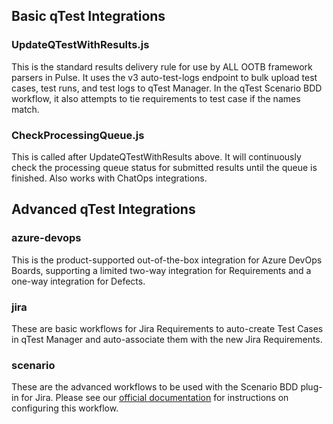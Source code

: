 ## Basic qTest Integrations

### UpdateQTestWithResults.js
This is the standard results delivery rule for use by ALL OOTB framework parsers in Pulse.  It uses the v3 auto-test-logs endpoint to bulk upload test cases, test runs, and test logs to qTest Manager. In the qTest Scenario BDD workflow, it also attempts to tie requirements to test case if the names match.

### CheckProcessingQueue.js
This is called after UpdateQTestWithResults above.  It will continuously check the processing queue status for submitted results until the queue is finished.  Also works with ChatOps integrations.


## Advanced qTest Integrations

### azure-devops
This is the product-supported out-of-the-box integration for Azure DevOps Boards, supporting a limited two-way integration for Requirements and a one-way integration for Defects.

### jira
These are basic workflows for Jira Requirements to auto-create Test Cases in qTest Manager and auto-associate them with the new Jira Requirements.

### scenario
These are the advanced workflows to be used with the Scenario BDD plug-in for Jira.  Please see our [official documentation](https://documentation.tricentis.com/qtest/od/en/content/pulse/qtest_pulse_quick_start_guide.htm#qTestPulseQuickStartGuide) for instructions on configuring this workflow.